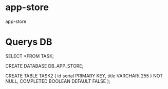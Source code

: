 # app-store
app-store


# Querys DB

SELECT *FROM TASK;

CREATE DATABASE DB_APP_STORE;

CREATE TABLE TASK2 (
    id serial PRIMARY KEY,
    title VARCHAR( 255 ) NOT NULL,
    COMPLETED BOOLEAN DEFAULT FALSE
);

